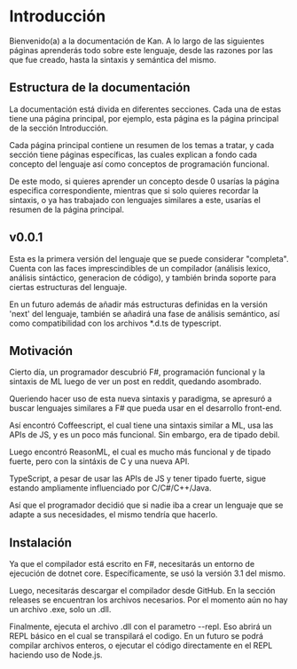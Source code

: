 # Introducción

Bienvenido(a) a la documentación de Kan. A lo largo de las siguientes páginas
aprenderás todo sobre este lenguaje, desde las razones por las que fue creado,
hasta la sintaxis y semántica del mismo.

## Estructura de la documentación

La documentación está divida en diferentes secciones.
Cada una de estas tiene una página principal, por ejemplo, esta página
es la página principal de la sección Introducción.

Cada página principal contiene un resumen de los temas a tratar,
y cada sección tiene páginas específicas, las cuales explican
a fondo cada concepto del lenguaje
así como conceptos de programación funcional.

De este modo, si quieres aprender un concepto desde 0 usarías la
página especifica correspondiente, mientras que si solo quieres recordar
la sintaxis, o ya has trabajado con lenguajes similares a este, usarías
el resumen de la página principal.

## v0.0.1

Esta es la primera versión del lenguaje que se puede considerar "completa".
Cuenta con las faces imprescindibles de un compilador (análisis lexico,
análisis sintáctico, generacion de código), y también brinda soporte para
ciertas estructuras del lenguaje.

En un futuro además de añadir más estructuras definidas en la versión 'next'
del lenguaje, también se añadirá una fase de análisis semántico, así como
compatibilidad con los archivos *.d.ts de typescript.

## Motivación

Cierto día, un programador descubrió F#, programación funcional y la sintaxis
de ML luego de ver un post en reddit, quedando asombrado.

Queriendo hacer uso de esta nueva sintaxis y paradigma, se apresuró a buscar
lenguajes similares a F# que pueda usar en el desarrollo front-end.

Así encontró Coffeescript, el cual tiene una sintaxis similar a ML, usa las
APIs de JS, y es un poco más funcional. Sin embargo, era de tipado debil.

Luego encontró ReasonML, el cual es mucho más funcional y de tipado fuerte,
pero con la sintáxis de C y una nueva API.

TypeScript, a pesar de usar las APIs de JS y tener tipado fuerte, sigue estando
ampliamente influenciado por C/C#/C++/Java.

Así que el programador decidió que si nadie iba a crear un lenguaje que se adapte
a sus necesidades, el mismo tendría que hacerlo.

## Instalación

Ya que el compilador está escrito en F#, necesitarás un entorno de ejecución
de dotnet core. Específicamente, se usó la versión 3.1 del mismo.

Luego, necesitarás descargar el compilador desde GitHub. En la sección releases
se encuentran los archivos necesarios. Por el momento aún no hay un archivo
.exe, solo un .dll.

Finalmente, ejecuta el archivo .dll con el parametro --repl. Eso abrirá un REPL
básico en el cual se transpilará el codigo. En un futuro se podrá compilar
archivos enteros, o ejecutar el código directamente en el REPL haciendo uso de
Node.js.
